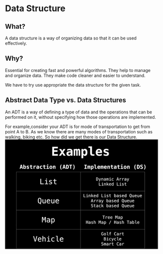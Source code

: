# Data Structure

## What?

A data structure is a way of organizing data so that it can be used effectively.

## Why?

Essential for creating fast and powerful algorithms.
They help to manage and organize data.
They make code cleaner and easier to understand.

We have to try use appropriate the data structure for the given task.

## Abstract Data Type vs. Data Structures

An ADT is a way of defining a type of data and the operations that can be performed on it, without specifying how those operations are implemented.

For example,consider your ADT is for mode of transportation to get from point A to B. As we know there are many modes of transportation such as walking, biking etc.
So how did we get there is our Data Structure.
![ADTvsDS](ADT_Example.png)
